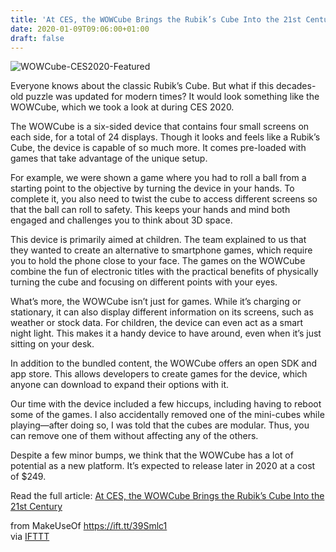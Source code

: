 ```yaml
---
title: 'At CES, the WOWCube Brings the Rubik’s Cube Into the 21st Century'
date: 2020-01-09T09:06:00+01:00
draft: false
---
```


![WOWCube-CES2020-Featured](https://static.makeuseof.com/wp-content/uploads/2020/01/WOWCube-CES2020-Featured.jpg)

Everyone knows about the classic Rubik’s Cube. But what if this decades-old puzzle was updated for modern times? It would look something like the WOWCube, which we took a look at during CES 2020.

The WOWCube is a six-sided device that contains four small screens on each side, for a total of 24 displays. Though it looks and feels like a Rubik’s Cube, the device is capable of so much more. It comes pre-loaded with games that take advantage of the unique setup.

For example, we were shown a game where you had to roll a ball from a starting point to the objective by turning the device in your hands. To complete it, you also need to twist the cube to access different screens so that the ball can roll to safety. This keeps your hands and mind both engaged and challenges you to think about 3D space.

This device is primarily aimed at children. The team explained to us that they wanted to create an alternative to smartphone games, which require you to hold the phone close to your face. The games on the WOWCube combine the fun of electronic titles with the practical benefits of physically turning the cube and focusing on different points with your eyes.

What’s more, the WOWCube isn’t just for games. While it’s charging or stationary, it can also display different information on its screens, such as weather or stock data. For children, the device can even act as a smart night light. This makes it a handy device to have around, even when it’s just sitting on your desk.

In addition to the bundled content, the WOWCube offers an open SDK and app store. This allows developers to create games for the device, which anyone can download to expand their options with it.

Our time with the device included a few hiccups, including having to reboot some of the games. I also accidentally removed one of the mini-cubes while playing—after doing so, I was told that the cubes are modular. Thus, you can remove one of them without affecting any of the others.

Despite a few minor bumps, we think that the WOWCube has a lot of potential as a new platform. It’s expected to release later in 2020 at a cost of $249.

Read the full article: [At CES, the WOWCube Brings the Rubik’s Cube Into the 21st Century](https://www.makeuseof.com/tag/wowcube-rubiks-cube-21st-century/)

  
  
from MakeUseOf https://ift.tt/39Smlc1  
via [IFTTT](https://ifttt.com/?ref=da&site=blogger)